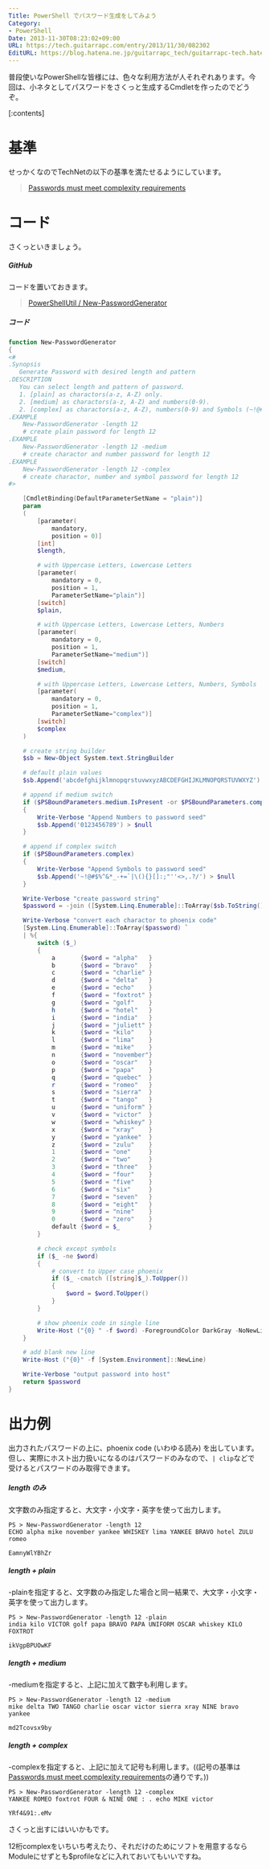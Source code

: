 ```yaml
---
Title: PowerShell でパスワード生成をしてみよう
Category:
- PowerShell
Date: 2013-11-30T08:23:02+09:00
URL: https://tech.guitarrapc.com/entry/2013/11/30/082302
EditURL: https://blog.hatena.ne.jp/guitarrapc_tech/guitarrapc-tech.hatenablog.com/atom/entry/12921228815713417405
---
```


普段使いなPowerShellな皆様には、色々な利用方法が人それぞれあります。今回は、小ネタとしてパスワードをさくっと生成するCmdletを作ったのでどうぞ。


[:contents]

# 基準

せっかくなのでTechNetの以下の基準を満たせるようにしています。

> [Passwords must meet complexity requirements](http://technet.microsoft.com/en-us/library/cc786468(v=ws.10).aspx)

# コード

さくっといきましょう。

##### GitHub

コードを置いておきます。

> [PowerShellUtil / New-PasswordGenerator](https://github.com/guitarrapc/PowerShellUtil/tree/master/New-PasswordGenerator)

##### コード

```ps1
function New-PasswordGenerator
{
<#
.Synopsis
   Generate Password with desired length and pattern
.DESCRIPTION
   You can select length and pattern of password.
   1. [plain] as charactors(a-z, A-Z) only.
   2. [medium] as charactors(a-z, A-Z) and numbers(0-9).
   2. [complex] as charactors(a-z, A-Z), numbers(0-9) and Symbols (~!@#$%^&*_-+=`|\(){}[]:;"''<>,.?/).
.EXAMPLE
    New-PasswordGenerator -length 12
    # create plain password for length 12
.EXAMPLE
    New-PasswordGenerator -length 12 -medium
    # create charactor and number password for length 12
.EXAMPLE
    New-PasswordGenerator -length 12 -complex
    # create charactor, number and symbol password for length 12
#>

    [CmdletBinding(DefaultParameterSetName = "plain")]
    param
    (
        [parameter(
            mandatory,
            position = 0)]
        [int]
        $length,

        # with Uppercase Letters, Lowercase Letters
        [parameter(
            mandatory = 0,
            position = 1,
            ParameterSetName="plain")]
        [switch]
        $plain,

        # with Uppercase Letters, Lowercase Letters, Numbers
        [parameter(
            mandatory = 0,
            position = 1,
            ParameterSetName="medium")]
        [switch]
        $medium,

        # with Uppercase Letters, Lowercase Letters, Numbers, Symbols
        [parameter(
            mandatory = 0,
            position = 1,
            ParameterSetName="complex")]
        [switch]
        $complex
    )

    # create string builder
    $sb = New-Object System.text.StringBuilder

    # default plain values
    $sb.Append('abcdefghijklmnopqrstuvwxyzABCDEFGHIJKLMNOPQRSTUVWXYZ') > $null

    # append if medium switch
    if ($PSBoundParameters.medium.IsPresent -or $PSBoundParameters.complex.IsPresent)
    {
        Write-Verbose "Append Numbers to password seed"
        $sb.Append('0123456789') > $null
    }

    # append if complex switch
    if ($PSBoundParameters.complex)
    {
        Write-Verbose "Append Symbols to password seed"
        $sb.Append('~!@#$%^&*_-+=`|\(){}[]:;"''<>,.?/') > $null
    }

    Write-Verbose "create password string"
    $password = -join ([System.Linq.Enumerable]::ToArray($sb.ToString()) | Get-Random -count $length)

    Write-Verbose "convert each charactor to phoenix code"
    [System.Linq.Enumerable]::ToArray($password) `
    | %{
        switch ($_)
        {
            a	    {$word = "alpha"   }
            b	    {$word = "bravo"   }
            c	    {$word = "charlie" }
            d	    {$word = "delta"   }
            e	    {$word = "echo"    }
            f	    {$word = "foxtrot" }
            g	    {$word = "golf"    }
            h	    {$word = "hotel"   }
            i	    {$word = "india"   }
            j	    {$word = "juliett" }
            k	    {$word = "kilo"    }
            l	    {$word = "lima"    }
            m	    {$word = "mike"    }
            n	    {$word = "november"}
            o	    {$word = "oscar"   }
            p	    {$word = "papa"    }
            q	    {$word = "quebec"  }
            r	    {$word = "romeo"   }
            s	    {$word = "sierra"  }
            t	    {$word = "tango"   }
            u	    {$word = "uniform" }
            v	    {$word = "victor"  }
            w	    {$word = "whiskey" }
            x	    {$word = "xray"    }
            y	    {$word = "yankee"  }
            z	    {$word = "zulu"    }
            1	    {$word = "one"     }
            2	    {$word = "two"     }
            3	    {$word = "three"   }
            4	    {$word = "four"    }
            5	    {$word = "five"    }
            6	    {$word = "six"     }
            7	    {$word = "seven"   }
            8	    {$word = "eight"   }
            9	    {$word = "nine"    }
            0	    {$word = "zero"    }
            default {$word = $_        }
        }

        # check except symbols
        if ($_ -ne $word)
        {
            # convert to Upper case phoenix
            if ($_ -cmatch ([string]$_).ToUpper())
            {
                $word = $word.ToUpper()
            }
        }

        # show phoenix code in single line
        Write-Host ("{0} " -f $word) -ForegroundColor DarkGray -NoNewLine
    }

    # add blank new line
    Write-Host ("{0}" -f [System.Environment]::NewLine)

    Write-Verbose "output password into host"
    return $password
}
```


# 出力例

出力されたパスワードの上に、phoenix code (いわゆる読み) を出しています。
但し、実際にホスト出力扱いになるのはパスワードのみなので、`| clip`などで受けるとパスワードのみ取得できます。


##### length のみ

文字数のみ指定すると、大文字・小文字・英字を使って出力します。
```
PS > New-PasswordGenerator -length 12
ECHO alpha mike november yankee WHISKEY lima YANKEE BRAVO hotel ZULU romeo

EamnyWlYBhZr
```

##### length + plain

-plainを指定すると、文字数のみ指定した場合と同一結果で、大文字・小文字・英字を使って出力します。
```
PS > New-PasswordGenerator -length 12 -plain
india kilo VICTOR golf papa BRAVO PAPA UNIFORM OSCAR whiskey KILO FOXTROT

ikVgpBPUOwKF
```

##### length + medium

-mediumを指定すると、上記に加えて数字も利用します。
```
PS > New-PasswordGenerator -length 12 -medium
mike delta TWO TANGO charlie oscar victor sierra xray NINE bravo yankee

md2Tcovsx9by
```

##### length + complex

-complexを指定すると、上記に加えて記号も利用します。((記号の基準は　[Passwords must meet complexity requirements](http://technet.microsoft.com/en-us/library/cc786468(v=ws.10).aspx)の通りです。))
```
PS > New-PasswordGenerator -length 12 -complex
YANKEE ROMEO foxtrot FOUR & NINE ONE : . echo MIKE victor

YRf4&91:.eMv
```

さくっと出すにはいいかもです。



12桁complexをいちいち考えたり、それだけのためにソフトを用意するならModuleにせずとも$profileなどに入れておいてもいいですね。
